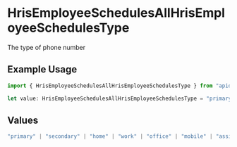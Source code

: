 # HrisEmployeeSchedulesAllHrisEmployeeSchedulesType

The type of phone number

## Example Usage

```typescript
import { HrisEmployeeSchedulesAllHrisEmployeeSchedulesType } from "apideck/models/operations";

let value: HrisEmployeeSchedulesAllHrisEmployeeSchedulesType = "primary";
```

## Values

```typescript
"primary" | "secondary" | "home" | "work" | "office" | "mobile" | "assistant" | "fax" | "direct-dial-in" | "personal" | "other"
```